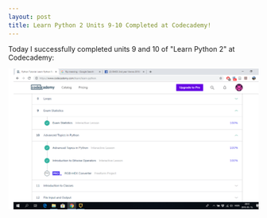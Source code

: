```yaml
---
layout: post
title: Learn Python 2 Units 9-10 Completed at Codecademy!
---
```


Today I successfully completed units 9 and 10 of "Learn Python 2" at Codecademy:

![](/img/python_9_10.png)
